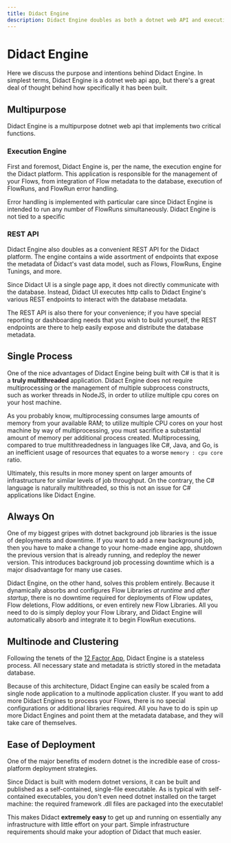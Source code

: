 ```yaml
---
title: Didact Engine
description: Didact Engine doubles as both a dotnet web API and execution engine for your Flows. Didact Engine is a critical component of Didact's architecture.
---
```


# Didact Engine

Here we discuss the purpose and intentions behind Didact Engine. In simplest terms, Didact Engine is a dotnet web api app, but there's a great deal of thought behind how specifically it has been built.

## Multipurpose

Didact Engine is a multipurpose dotnet web api that implements two critical functions.

### Execution Engine

First and foremost, Didact Engine is, per the name, the execution engine for the Didact platform. This application is responsible for the management of your Flows, from integration of Flow metadata to the database, execution of FlowRuns, and FlowRun error handling.

Error handling is implemented with particular care since Didact Engine is intended to run any number of FlowRuns simultaneously. Didact Engine is not tied to a specific 

### REST API

Didact Engine also doubles as a convenient REST API for the Didact platform. The engine contains a wide assortment of endpoints that expose the metadata of Didact's vast data model, such as Flows, FlowRuns, Engine Tunings, and more.

Since Didact UI is a single page app, it does not directly communicate with the database. Instead, Didact UI executes http calls to Didact Engine's various REST endpoints to interact with the database metadata.

The REST API is also there for your convenience; if you have special reporting or dashboarding needs that you wish to build yourself, the REST endpoints are there to help easily expose and distribute the database metadata.

## Single Process

One of the nice advantages of Didact Engine being built with C# is that it is a **truly multithreaded** application. Didact Engine does not require multiprocessing or the management of multiple subprocess constructs, such as worker threads in NodeJS, in order to utilize multiple cpu cores on your host machine.

As you probably know, multiprocessing consumes large amounts of memory from your available RAM; to utilize multiple CPU cores on your host machine by way of multiprocessing, you must sacrifice a substantial amount of memory per additional process created. Multiprocessing, compared to true multithreadedness in languages like C#, Java, and Go, is an inefficient usage of resources that equates to a worse `memory : cpu core` ratio.

Ultimately, this results in more money spent on larger amounts of infrastructure for similar levels of job throughput. On the contrary, the C# language is naturally multithreaded, so this is not an issue for C# applications like Didact Engine.

## Always On

One of my biggest gripes with dotnet background job libraries is the issue of deployments and downtime. If you want to add a new background job, then you have to make a change to your home-made engine app, shutdown the previous version that is already running, and redeploy the newer version. This introduces background job processing downtime which is a major disadvantage for many use cases.

Didact Engine, on the other hand, solves this problem entirely. Because it dynamically absorbs and configures Flow Libraries *at runtime* and *after startup*, there is no downtime required for deployments of Flow updates, Flow deletions, Flow additions, or even entirely new Flow Libraries. All you need to do is simply deploy your Flow Library, and Didact Engine will automatically absorb and integrate it to begin FlowRun executions.

## Multinode and Clustering

Following the tenets of the [12 Factor App](https://12factor.net/), Didact Engine is a stateless process. All necessary state and metadata is strictly stored in the metadata database.

Because of this architecture, Didact Engine can easily be scaled from a single node application to a multinode application cluster. If you want to add more Didact Engines to process your Flows, there is no special configurations or additional libraries required. All you have to do is spin up more Didact Engines and point them at the metadata database, and they will take care of themselves.

## Ease of Deployment

One of the major benefits of modern dotnet is the incredible ease of cross-platform deployment strategies.

Since Didact is built with modern dotnet versions, it can be built and published as a self-contained, single-file executable. As is typical with self-contained executables, you don't even need dotnet installed on the target machine: the required framework .dll files are packaged into the executable!

This makes Didact **extremely easy** to get up and running on essentially any infrastructure with little effort on your part. Simple infrastructure requirements should make your adoption of Didact that much easier.
